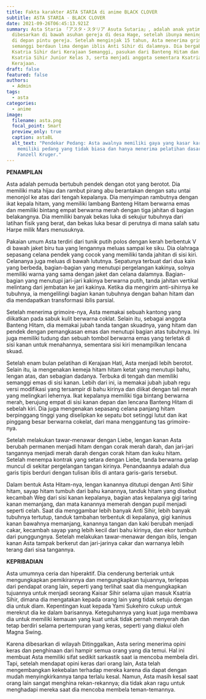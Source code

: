 ```yaml
---
title: Fakta karakter ASTA STARIA di anime BLACK CLOVER
subtitle: ASTA STARIA - BLACK CLOVER
date: 2021-09-26T06:45:13.921Z
summary: Asta Staria 「アスタ・スタリア Asuta Sutaria」, adalah anak yatim piatu yang
  dibesarkan di bawah asuhan gereja di desa Hage, setelah ibunya meninggalkannya
  di depan pintu gereja. Setelah menginjak 15 tahun, Asta menerima grimoire
  semanggi berdaun lima dengan iblis Anti Sihir di dalamnya. Dia bergabung di
  Ksatria Sihir dari Kerajaan Semanggi, pasukan dari Banteng Hitam dan menjadi
  Ksatria Sihir Junior Kelas 3, serta menjadi anggota sementara Ksatria
  Kerajaan.
draft: false
featured: false
authors:
  - Admin
tags:
  - asta
categories:
  - anime
image:
  filename: asta.png
  focal_point: Smart
  preview_only: true
  caption: astaBL
  alt_text: "Pendekar Pedang: Asta awalnya memiliki gaya yang kasar karena
    memiliki pedang yang tidak biasa dan hanya menerima pelatihan dasar dari
    Fanzell Kruger."
---
```

<!--StartFragment-->

**PENAMPILAN**

Asta adalah pemuda bertubuh pendek dengan otot yang berotot. Dia memiliki mata hijau dan rambut pirang abu berantakan dengan satu untai menonjol ke atas dari tengah kepalanya. Dia menyimpan rambutnya dengan ikat kepala hitam, yang memiliki lambang Banteng Hitam berwarna emas dan memiliki bintang empat berwarna merah dengan tiga jahitan di bagian belakangnya. Dia memiliki banyak bekas luka di sekujur tubuhnya dari latihan fisik yang berat, dan bekas luka besar di perutnya di mana salah satu Harpe milik Mars menusuknya.

Pakaian umum Asta terdiri dari tunik putih polos dengan kerah berbentuk V di bawah jaket biru tua yang lengannya meluas sampai ke siku. Dia olahraga sepasang celana pendek yang cocok yang memiliki tanda jahitan di sisi kiri. Celananya juga meluas di bawah lututnya. Sepatunya terbuat dari dua kain yang berbeda, bagian-bagian yang menutupi pergelangan kakinya, solnya memiliki warna yang sama dengan jaket dan celana dalamnya. Bagian-bagian yang menutupi jari-jari kakinya berwarna putih, tanda jahitan vertikal melintang dari jembatan ke jari kakinya. Ketika dia mengirim anti-sihirnya ke tubuhnya, ia mengelilingi bagian kanan tubuhnya dengan bahan hitam dan dia mendapatkan transformasi iblis parsial.

Setelah menerima grimoire-nya, Asta memakai sebuah kantong yang diikatkan pada sabuk kulit berwarna coklat. Selain itu, sebagai anggota Banteng Hitam, dia memakai jubah tanda tangan skuadnya, yang hitam dan pendek dengan pemangkasan emas dan menutupi bagian atas tubuhnya. Ini juga memiliki tudung dan sebuah tombol berwarna emas yang terletak di sisi kanan untuk menahannya, sementara sisi kiri menampilkan lencana skuad.

Setelah enam bulan pelatihan di Kerajaan Hati, Asta menjadi lebih berotot. Selain itu, ia mengenakan kemeja hitam hitam ketat yang menutupi bahu, lengan atas, dan sebagian dadanya. Terbuka di tengah dan memiliki semanggi emas di sisi kanan. Lebih dari ini, ia memakai jubah jubah regu versi modifikasi yang tersampir di bahu kirinya dan diikat dengan tali merah yang melingkari lehernya. Ikat kepalanya memiliki tiga bintang berwarna merah, berujung empat di sisi kanan depan dan lencana Banteng Hitam di sebelah kiri. Dia juga mengenakan sepasang celana panjang hitam berpinggang tinggi yang diselipkan ke sepatu bot setinggi lutut dan ikat pinggang besar berwarna cokelat, dari mana menggantung tas grimoire-nya.

Setelah melakukan tawar-menawar dengan Liebe, lengan kanan Asta berubah permanen menjadi hitam dengan corak merah darah, dan jari-jari tangannya menjadi merah darah dengan corak hitam dan kuku hitam. Setelah menempa kontrak yang setara dengan Liebe, tanda berwarna gelap muncul di sekitar pergelangan tangan kirinya. Penandaannya adalah dua garis tipis berduri dengan tulisan iblis di antara garis-garis tersebut.

Dalam bentuk Asta Hitam-nya, lengan kanannya ditutupi dengan Anti Sihir hitam, sayap hitam tumbuh dari bahu kanannya, tanduk hitam yang disebut kecambah Weg dari sisi kanan kepalanya, bagian atas kepalanya gigi taring kanan memanjang, dan mata kanannya memerah dengan pupil menjadi seperti celah. Saat dia menggambar lebih banyak Anti Sihir, lebih banyak tubuhnya tertutup, tanduk tambahan terbentuk di kepalanya, gigi kaninus kanan bawahnya memanjang, kanannya tangan dan kaki berubah menjadi cakar, kecambah sayap yang lebih kecil dari bahu kirinya, dan ekor tumbuh dari punggungnya. Setelah melakukan tawar-menawar dengan iblis, lengan kanan Asta tampak berkerut dan jari-jarinya cakar dan warnanya lebih terang dari sisa tangannya.

**KEPRIBADIAN**

Asta umumnya ceria dan hiperaktif. Dia cenderung berteriak untuk mengungkapkan pemikirannya dan mengungkapkan tujuannya, terlepas dari pendapat orang lain, seperti yang terlihat saat dia mengungkapkan tujuannya untuk menjadi seorang Kaisar Sihir selama ujian masuk Ksatria Sihir, dimana dia mengatakan kepada orang lain yang tidak setuju dengan dia untuk diam. Kepentingan kuat kepada Yami Sukehiro cukup untuk merekrut dia ke dalam barisannya. Keteguhannya yang kuat juga membawa dia untuk memiliki kemauan yang kuat untuk tidak pernah menyerah dan tetap berdiri selama pertempuran yang keras, seperti yang diakui oleh Magna Swing.

Karena dibesarkan di wilayah Ditinggalkan, Asta sering menerima opini keras dan penghinaan dari hampir semua orang yang dia temui. Hal ini membuat Asta memiliki sifat sedikit sarkastik saat ia mencoba membela diri. Tapi, setelah mendapat opini keras dari orang lain, Asta telah mengembangkan kekebalan terhadap mereka karena dia dapat dengan mudah menyingkirkannya tanpa terlalu kesal. Namun, Asta masih kesal saat orang lain sangat menghina rekan-rekannya; dia tidak akan ragu untuk menghadapi mereka saat dia mencoba membela teman-temannya.

<!--EndFragment-->